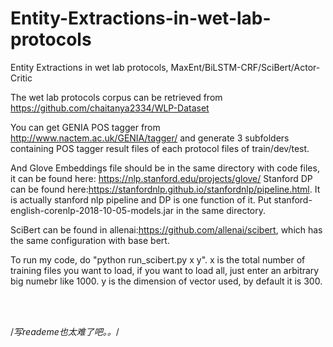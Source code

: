 # Entity-Extractions-in-wet-lab-protocols
Entity Extractions in wet lab protocols, MaxEnt/BiLSTM-CRF/SciBert/Actor-Critic


The wet lab protocols corpus can be retrieved from https://github.com/chaitanya2334/WLP-Dataset


You can get GENIA POS tagger from http://www.nactem.ac.uk/GENIA/tagger/ and generate 3 subfolders containing POS tagger result files of each protocol files of train/dev/test.


And Glove Embeddings file should be in the same directory with code files, it can be found here: https://nlp.stanford.edu/projects/glove/
Stanford DP can be found here:https://stanfordnlp.github.io/stanfordnlp/pipeline.html. It is actually stanford nlp pipeline and DP is one function of it. Put stanford-english-corenlp-2018-10-05-models.jar in the same directory.


SciBert can be found in allenai:https://github.com/allenai/scibert, which has the same configuration with base bert.


To run my code, do "python run_scibert.py x y". x is the total number of training files you want to load, if you want to load all, just enter an arbitrary big numebr like 1000. y is the dimension of vector used, by default it is 300.






































<br></br>

/*写reademe也太难了吧。。*/
